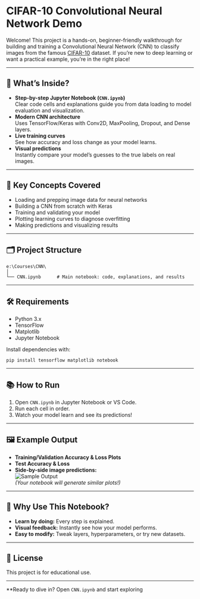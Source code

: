 # CIFAR-10 Convolutional Neural Network Demo

Welcome! This project is a hands-on, beginner-friendly walkthrough for building and training a Convolutional Neural Network (CNN) to classify images from the famous [CIFAR-10](https://www.cs.toronto.edu/~kriz/cifar.html) dataset. If you’re new to deep learning or want a practical example, you’re in the right place!

---

## 🚀 What’s Inside?

- **Step-by-step Jupyter Notebook (`CNN.ipynb`)**  
  Clear code cells and explanations guide you from data loading to model evaluation and visualization.
- **Modern CNN architecture**  
  Uses TensorFlow/Keras with Conv2D, MaxPooling, Dropout, and Dense layers.
- **Live training curves**  
  See how accuracy and loss change as your model learns.
- **Visual predictions**  
  Instantly compare your model’s guesses to the true labels on real images.

---

## 🧠 Key Concepts Covered

- Loading and prepping image data for neural networks
- Building a CNN from scratch with Keras
- Training and validating your model
- Plotting learning curves to diagnose overfitting
- Making predictions and visualizing results

---

## 🗂 Project Structure

```
e:\Courses\CNN\
│
└── CNN.ipynb      # Main notebook: code, explanations, and results
```

---

## 🛠 Requirements

- Python 3.x
- TensorFlow
- Matplotlib
- Jupyter Notebook

Install dependencies with:
```
pip install tensorflow matplotlib notebook
```

---

## 📚 How to Run

1. Open `CNN.ipynb` in Jupyter Notebook or VS Code.
2. Run each cell in order.
3. Watch your model learn and see its predictions!

---

## 🖼 Example Output

- **Training/Validation Accuracy & Loss Plots**
- **Test Accuracy & Loss**
- **Side-by-side image predictions:**  
  ![Sample Output](https://raw.githubusercontent.com/keras-team/keras-io/master/img/cifar10.png)  
  *(Your notebook will generate similar plots!)*

---

## 🤔 Why Use This Notebook?

- **Learn by doing:** Every step is explained.
- **Visual feedback:** Instantly see how your model performs.
- **Easy to modify:** Tweak layers, hyperparameters, or try new datasets.

---

## 📄 License

This project is for educational use.

---

**Ready to dive in? Open `CNN.ipynb` and start exploring
